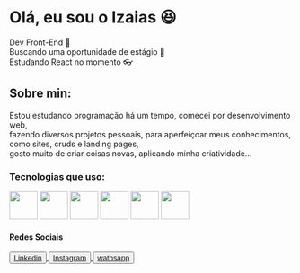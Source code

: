<h1>Olá, eu sou o Izaias 😆</h1>
<span>Dev Front-End 🎉</span><br>
<span>Buscando uma oportunidade de estágio 🎈</span><br>
<span>Estudando React no momento 👓</span>

<h2>Sobre min:</h2>
<p>Estou estudando programação há um tempo, comecei por desenvolvimento web,<br> fazendo diversos projetos pessoais, para aperfeiçoar meus conhecimentos, como sites, cruds e landing pages,<br> gosto muito de criar coisas novas, aplicando minha criatividade...</p>

<h3>Tecnologias que uso:</h3>
<div class="tecnologias">
  <img src="https://logospng.org/download/html-5/logo-html-5-768.png" width="50px"; height="50px";/>
  <img src="https://logospng.org/download/css-3/logo-css-3-2048.png" width="50px"; height="50px";/>
  <img src="https://upload.wikimedia.org/wikipedia/commons/thumb/d/d5/Tailwind_CSS_Logo.svg/1024px-Tailwind_CSS_Logo.svg.png?20230715030042" width="50px"; height="50px";/>
  <img src="https://th.bing.com/th/id/R.63854f9965b69b8fd5d9615838419846?rik=PxJ95FYrD2W81A&pid=ImgRaw&r=0" width="50px"; height="50px";/>
   <img src="https://th.bing.com/th/id/R.c3ba82a536fe4983dad4c06b578dcd5d?rik=F2s%2bS%2fWmkU2dew&riu=http%3a%2f%2fassets.stickpng.com%2fimages%2f584830f5cef1014c0b5e4aa1.png&ehk=nr30%2foGRF6ObcWbuK6%2b%2bzHxe3w8Jb0cawQ6zBp1sH3E%3d&risl=&pid=ImgRaw&r=0" width="50px"; height="50px";/>
   <img src="https://creazilla-store.fra1.digitaloceanspaces.com/icons/3247797/mysql-icon-sm.png" width="50px"; height="50px";/>
</div>

<h4>Redes Sociais</h4>
<div class="redes">
  <button><a href="https://www.linkedin.com/in/izaias-francisco-s/">Linkedin</button>
  <button><a href="https://www.instagram.com/izaiasfrancisco0/">Instagram</button>
  <button><a href="https://web.whatsapp.com/">wathsapp</button>
</div>

